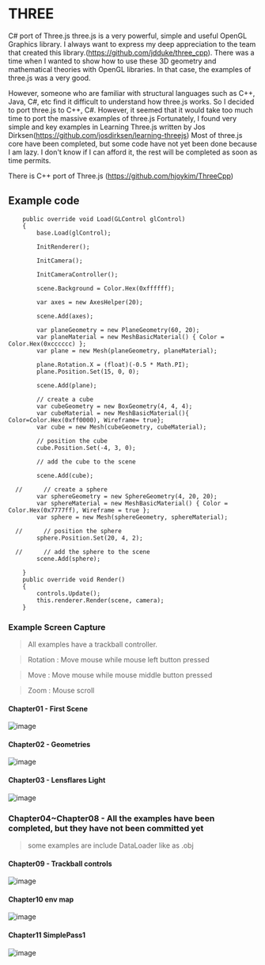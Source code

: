 # THREE
C# port of Three.js
three.js is a very powerful, simple and useful OpenGL Graphics library. I always want to express my deep appreciation to the team that created this library.(https://github.com/jdduke/three_cpp). There was a time when I wanted to show how to use these 3D geometry and mathematical theories with OpenGL libraries. In that case, the examples of three.js was a very good.

However, someone who are familiar with structural languages such as C++, Java, C#, etc find it difficult to understand how three.js works. So I decided to port three.js to C++, C#. However, it seemed that it would take too much time to port the massive examples of three.js Fortunately, I found very simple and key examples in Learning Three.js written by Jos Dirksen(https://github.com/josdirksen/learning-threejs) Most of three.js core have been completed, but some code have not yet been done because I am lazy. I don't know if I can afford it, the rest will be completed as soon as time permits. 


There is C++ port of Three.js   (https://github.com/hjoykim/ThreeCpp)

## Example code
        public override void Load(GLControl glControl)
        {
            base.Load(glControl);

            InitRenderer();

            InitCamera();

            InitCameraController();

            scene.Background = Color.Hex(0xffffff);

            var axes = new AxesHelper(20);

            scene.Add(axes);

            var planeGeometry = new PlaneGeometry(60, 20);
            var planeMaterial = new MeshBasicMaterial() { Color = Color.Hex(0xcccccc) };
            var plane = new Mesh(planeGeometry, planeMaterial);

            plane.Rotation.X = (float)(-0.5 * Math.PI);
            plane.Position.Set(15, 0, 0);

            scene.Add(plane);

            // create a cube
            var cubeGeometry = new BoxGeometry(4, 4, 4);
            var cubeMaterial = new MeshBasicMaterial(){ Color=Color.Hex(0xff0000), Wireframe= true};
            var cube = new Mesh(cubeGeometry, cubeMaterial);

            // position the cube
            cube.Position.Set(-4, 3, 0);

            // add the cube to the scene
        
		    scene.Add(cube);

      //      // create a sphere
            var sphereGeometry = new SphereGeometry(4, 20, 20);
            var sphereMaterial = new MeshBasicMaterial() { Color = Color.Hex(0x7777ff), Wireframe = true };
            var sphere = new Mesh(sphereGeometry, sphereMaterial);

      //      // position the sphere
            sphere.Position.Set(20, 4, 2);

      //      // add the sphere to the scene
            scene.Add(sphere);

        }
        public override void Render()
        {
            controls.Update();
            this.renderer.Render(scene, camera);
        }


### Example Screen Capture  
> All examples have a trackball controller.
 
> Rotation : Move mouse while mouse left button pressed
 
> Move : Move mouse while mouse middle button pressed
 
> Zoom : Mouse scroll
#### Chapter01 - First Scene
![image](https://user-images.githubusercontent.com/3807476/166918925-71e710fb-7d0d-4d96-9f75-5ea515eb8b71.png)
#### Chapter02 - Geometries
![image](https://user-images.githubusercontent.com/3807476/166918735-a847529e-46fc-41e3-b886-2701df6a046b.png)
#### Chapter03 - Lensflares Light
![image](https://user-images.githubusercontent.com/3807476/166921275-620f734a-46f1-4f8d-b23d-e3576fb251f2.png)
### Chapter04~Chapter08 - All the examples have been completed, but they have not been committed yet
> some examples are include DataLoader like as .obj
#### Chapter09 - Trackball controls
![image](https://user-images.githubusercontent.com/3807476/166919252-6cb474c5-a971-474c-bf7c-a8b565bc4cd4.png)
#### Chapter10 env map
![image](https://user-images.githubusercontent.com/3807476/166919731-03ea7a08-e275-452a-8d7f-054c0d3c8570.png)
#### Chapter11 SimplePass1
![image](https://user-images.githubusercontent.com/3807476/166920027-efa0ece8-1cfc-4f8a-a553-85a743c2d682.png)


